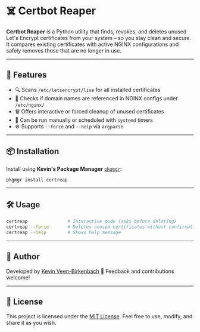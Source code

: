 # ☠️ Certbot Reaper

**Certbot Reaper** is a Python utility that finds, revokes, and deletes unused Let's Encrypt certificates from your system – so you stay clean and secure. It compares existing certificates with active NGINX configurations and safely removes those that are no longer in use.

---

## 🚀 Features

- 🔍 Scans `/etc/letsencrypt/live` for all installed certificates
- 🧠 Checks if domain names are referenced in NGINX configs under `/etc/nginx/`
- 🗑️ Offers interactive or forced cleanup of unused certificates
- 🔁 Can be run manually or scheduled with `systemd` timers
- ⚙️ Supports `--force` and `--help` via `argparse`

---

## 📦 Installation

Install using **Kevin's Package Manager** [`pkgmgr`](https://github.com/kevinveenbirkenbach/package-manager):

```bash
pkgmgr install certreap
````

---

## 🛠️ Usage

```bash
certreap               # Interactive mode (asks before deleting)
certreap --force       # Deletes unused certificates without confirmation
certreap --help        # Shows help message
```

---

## 👤 Author

Developed by [Kevin Veen-Birkenbach](https://www.veen.world) 🧠
Feedback and contributions welcome!

---

## 📄 License

This project is licensed under the [MIT License](LICENSE).
Feel free to use, modify, and share it as you wish.
